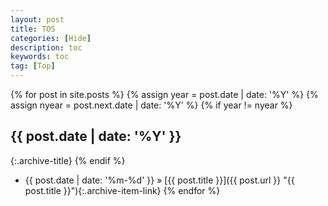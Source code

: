 ```yaml
---
layout: post
title: TOS
categories: [Hide]
description: toc
keywords: toc
tag: [Top]
---
```


{% for post in site.posts %}
    {% assign year = post.date | date: '%Y' %}
    {% assign nyear = post.next.date | date: '%Y' %}
    {% if year != nyear %}
## {{ post.date | date: '%Y' }}
{:.archive-title}
    {% endif %}
* {{ post.date | date: '%m-%d' }} &raquo; [{{ post.title }}]({{ post.url }} "{{ post.title }}"){:.archive-item-link}
{% endfor %}
